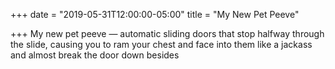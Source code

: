 +++
date = "2019-05-31T12:00:00-05:00"
title = "My New Pet Peeve"

+++
My new pet peeve — automatic sliding doors that stop halfway through the slide, causing you to ram your chest and face into them like a jackass and almost break the door down besides

